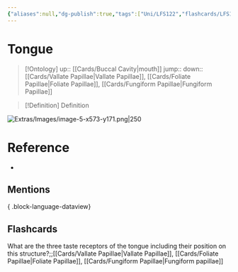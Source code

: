 ```yaml
---
{"aliases":null,"dg-publish":true,"tags":["Uni/LFS122","flashcards/LFS122"],"permalink":"/cards/tongue/","dgPassFrontmatter":true}
---
```


# Tongue

> [!Ontology]
> up:: [[Cards/Buccal Cavity\|mouth]]
> jump::
> down:: [[Cards/Vallate Papillae\|Vallate Papillae]], [[Cards/Foliate Papillae\|Foliate Papillae]], [[Cards/Fungiform Papillae\|Fungiform Papillae]]

> [!Definition] Definition

![Extras/Images/image-5-x573-y171.png|250](/img/user/Extras/Images/image-5-x573-y171.png)

# Reference

- 

## Mentions


{ .block-language-dataview}

## Flashcards

What are the three taste receptors of the tongue including their position on this structure?;;[[Cards/Vallate Papillae\|Vallate Papillae]], [[Cards/Foliate Papillae\|Foliate Papillae]], [[Cards/Fungiform Papillae\|Fungiform papillae]]
<!--SR:!2023-10-24,1,190-->